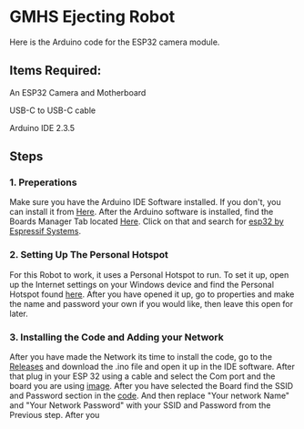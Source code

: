 # GMHS Ejecting Robot
Here is the Arduino code for the ESP32 camera module.


## Items Required:
An ESP32 Camera and Motherboard

USB-C to USB-C cable 

Arduino IDE 2.3.5

## Steps

### 1. Preperations 
Make sure you have the Arduino IDE Software installed. If you don't, you can install it from [Here](https://www.arduino.cc/en/software#ide).
After the Arduino software is installed, find the Boards Manager Tab located [Here](https://github.com/user-attachments/assets/d7533749-8fac-499c-8bce-e588cd6b9164). Click on that and search for [esp32 by Espressif Systems](https://github.com/user-attachments/assets/7aa59023-dd5f-43a7-a2a0-c1d1eeabaea1).

### 2. Setting Up The Personal Hotspot
For this Robot to work, it uses a Personal Hotspot to run. To set it up, open up the Internet settings on your Windows device and find the Personal Hotspot found [here](https://github.com/user-attachments/assets/5973d296-c655-422a-bd56-e67e78dbccd1). After you have opened it up, go to properties and make the name and password your own if you would like, then leave this open for later.

### 3. Installing the Code and Adding your Network
After you have made the Network its time to install the code, go to the [Releases](https://github.com/BroganW25/GMHS-Ejecting-Robot/releases/tag/Release) and download the .ino file and open it up in the IDE software. After that plug in your ESP 32 using a cable and select the Com port and the board you are using [image](https://github.com/user-attachments/assets/ef6b570e-71ca-4484-92ff-d5d810c6b783). After you have selected the Board find the SSID and Password section in the [code](https://github.com/user-attachments/assets/d83e3e88-30f9-42a2-acbf-0114bb3bbc50). And then replace "Your network Name" and "Your Network Password" with your SSID and Password from the Previous step. After you 







